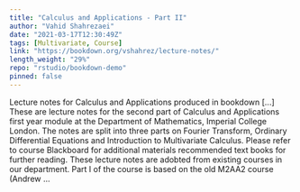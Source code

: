 ```yaml
---
title: "Calculus and Applications - Part II"
author: "Vahid Shahrezaei"
date: "2021-03-17T12:30:49Z"
tags: [Multivariate, Course]
link: "https://bookdown.org/vshahrez/lecture-notes/"
length_weight: "29%"
repo: "rstudio/bookdown-demo"
pinned: false
---
```


Lecture notes for Calculus and Applications produced in bookdown [...] These are lecture notes for the second part of Calculus and Applications first year module at the Department of Mathematics, Imperial College London. The notes are split into three parts on Fourier Transform, Ordinary Differential Equations and Introduction to Multivariate Calculus. Please refer to course Blackboard for additional materials recommended text books for further reading. These lecture notes are adobted from existing courses in our department. Part I of the course is based on the old M2AA2 course (Andrew ...
